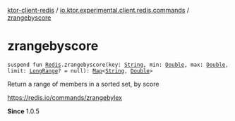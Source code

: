 [ktor-client-redis](../index.md) / [io.ktor.experimental.client.redis.commands](index.md) / [zrangebyscore](./zrangebyscore.md)

# zrangebyscore

`suspend fun `[`Redis`](../io.ktor.experimental.client.redis/-redis/index.md)`.zrangebyscore(key: `[`String`](https://kotlinlang.org/api/latest/jvm/stdlib/kotlin/-string/index.html)`, min: `[`Double`](https://kotlinlang.org/api/latest/jvm/stdlib/kotlin/-double/index.html)`, max: `[`Double`](https://kotlinlang.org/api/latest/jvm/stdlib/kotlin/-double/index.html)`, limit: `[`LongRange`](https://kotlinlang.org/api/latest/jvm/stdlib/kotlin.ranges/-long-range/index.html)`? = null): `[`Map`](https://kotlinlang.org/api/latest/jvm/stdlib/kotlin.collections/-map/index.html)`<`[`String`](https://kotlinlang.org/api/latest/jvm/stdlib/kotlin/-string/index.html)`, `[`Double`](https://kotlinlang.org/api/latest/jvm/stdlib/kotlin/-double/index.html)`>`

Return a range of members in a sorted set, by score

https://redis.io/commands/zrangebylex

**Since**
1.0.5

